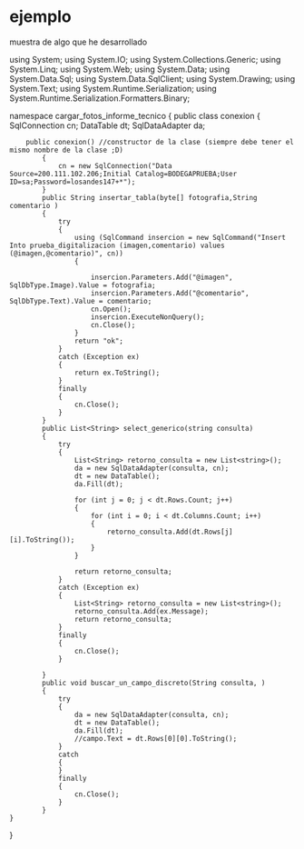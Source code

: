 # ejemplo
muestra de algo que he desarrollado

using System;
using System.IO;
using System.Collections.Generic;
using System.Linq;
using System.Web;
using System.Data;
using System.Data.Sql;
using System.Data.SqlClient;
using System.Drawing;
using System.Text;
using System.Runtime.Serialization;
using System.Runtime.Serialization.Formatters.Binary;

namespace cargar_fotos_informe_tecnico
{
    public class conexion
    {
        SqlConnection cn;
        DataTable dt;
        SqlDataAdapter da;
        
        public conexion() //constructor de la clase (siempre debe tener el mismo nombre de la clase ;D)
            {
                cn = new SqlConnection("Data Source=200.111.102.206;Initial Catalog=BODEGAPRUEBA;User ID=sa;Password=losandes147+*");
            }
            public String insertar_tabla(byte[] fotografia,String comentario )
            {
                try
                {
                    using (SqlCommand insercion = new SqlCommand("Insert Into prueba_digitalizacion (imagen,comentario) values (@imagen,@comentario)", cn))
                    {
                        
                        insercion.Parameters.Add("@imagen", SqlDbType.Image).Value = fotografia;
                        insercion.Parameters.Add("@comentario", SqlDbType.Text).Value = comentario;
                        cn.Open();
                        insercion.ExecuteNonQuery();
                        cn.Close();
                    }
                    return "ok";
                }
                catch (Exception ex)
                {
                    return ex.ToString();
                }
                finally 
                {
                    cn.Close();
                }
            }
            public List<String> select_generico(string consulta)
            {
                try
                {
                    List<String> retorno_consulta = new List<string>();
                    da = new SqlDataAdapter(consulta, cn);
                    dt = new DataTable();
                    da.Fill(dt);

                    for (int j = 0; j < dt.Rows.Count; j++)
                    {
                        for (int i = 0; i < dt.Columns.Count; i++)
                        {
                            retorno_consulta.Add(dt.Rows[j][i].ToString());
                        }
                    }

                    return retorno_consulta;
                }
                catch (Exception ex)
                {
                    List<String> retorno_consulta = new List<string>();
                    retorno_consulta.Add(ex.Message);
                    return retorno_consulta;
                }
                finally
                {
                    cn.Close();
                }

            }
            public void buscar_un_campo_discreto(String consulta, )
            {
                try
                {
                    da = new SqlDataAdapter(consulta, cn);
                    dt = new DataTable();
                    da.Fill(dt);
                    //campo.Text = dt.Rows[0][0].ToString();
                }
                catch
                {
                }
                finally
                {
                    cn.Close();
                }
            }
    }
}
